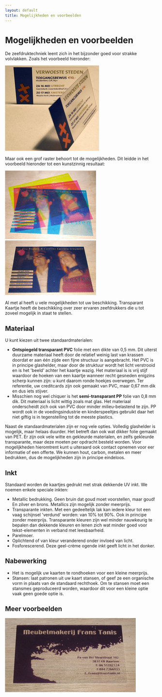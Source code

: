 ```yaml
---
layout: default
title: Mogelijkheden en voorbeelden
---
```


# Mogelijkheden en voorbeelden

De zeefdruktechniek leent zich in het bijzonder goed voor strakke volvlakken. Zoals het voorbeeld hieronder:

<img src="/images/verwoeste-steden.jpg"
    alt="2 toegangsbewijskaarten van het VU-Kamerkoor"
    title="Verwoeste steden">

Maar ook een grof raster behoort tot de mogelijkheden. Dit leidde in het voorbeeld hieronder tot een kunstzinnig resultaat:

<img src="/images/trouwkaart.jpg"
    alt="Trouwkaart - 3 kleuren grof raster en transparantie geeft samen een mooie plaat."
    title="Trouwkaart">

Al met al heeft u vele mogelijkheden tot uw beschikking. Transparant Kaartje heeft de beschikking over zeer ervaren zeefdrukkers die u tot zoveel mogelijk in staat te stellen.

## Materiaal

U kunt kiezen uit twee standaardmaterialen:

- **Ontspiegeld transparant PVC** folie met een dikte van 0,5 mm. Dit uiterst duurzame materiaal heeft door de relatief weinig last van krassen doordat er aan één zijde een fijne structuur is aangebracht. Het PVC is in principe glashelder, maar door de struktuur wordt het licht verstrooid en is het 'beeld' achter het kaartje wazig. Het materiaal is is vrij stijf waardoor de hoeken van een kaartje wanneer recht gesneden enigzins scherp kunnen zijn: u kunt daarom ronde hoekjes overwegen. Ter referentie, uw creditcards zijn ook gemaakt van PVC, maar 0,67 mm dik en dus iets stijver.
- Misschien nog wel chiquer is het **semi-transparant PP** folie van 0,8 mm dik. Dit materiaal is licht wittig zoals mat glas. Het materiaal onderscheidt zich ook van PVC door minder milieu-belastend te zijn. PP wordt ook in de voedingsindustrie en kinderspeeltjes gebruikt daar het niet giftig is in tegenstelling tot de meeste plastics.

Naast de standaardmaterialen zijn er nog vele opties. Volledig glashelder is mogelijk, maar helaas duurder. Het betreft dan ook wat dikker folie gemaakt van PET. Er zijn ook vele witte en gekleurde materialen, en zelfs gekleurde transparante, maar deze moeten per opdracht besteld worden. Voor mogelijkheden hieromtrent kunt u uiteraard ook contact opnemen voor eer informatie of een offerte. We kunnen hout, carbon, metalen en meer bedrukken, dus de mogelijkheden zijn in principe eindeloos.

## Inkt

Standaard worden de kaartjes gedrukt met strak dekkende UV inkt. We noemen enkele speciale inkten:

- Metallic bedrukking. Geen bruin dat goud moet voorstellen, maar goud! En zilver en brons. Metallics zijn mogelijk zonder meerprijs.
- Transparante inkten. Met een gedeeltelijk lak kan iedere kleur tot een vaag schijnsel 'verdund' worden: van 10% tot 90%. Ook in principe zonder meerprijs. Transparante kleuren zijn wel minder nauwkeurig te bepalen dan dekkende kleuren en lenen zich wat minder goed voor tekst-elementen in verband met leesbaarheid.
- Parelmoer.
- Oplichtend of van kleur veranderend onder invloed van licht.
- Fosforescerend. Deze geel-crème ogende inkt geeft licht in het donker.
 
## Nabewerking

- Het is mogelijk uw kaarten te rondhoeken voor een kleine meerprijs.
- Stansen: laat patronen uit uw kaart stansen, of geef ze een organische vorm in plaats van de standaard rechthoek. Om te stansen moet een stansmes geproduceerd worden, waardoor dit voor een kleine optie vaak geen goede optie is. 

## Meer voorbeelden

<img src="/images/frans-tanis.jpg" 
    alt="Visitekaartje meubelmakerij Frans Tanis"
    title="Visitekaart Frans Tanis">
